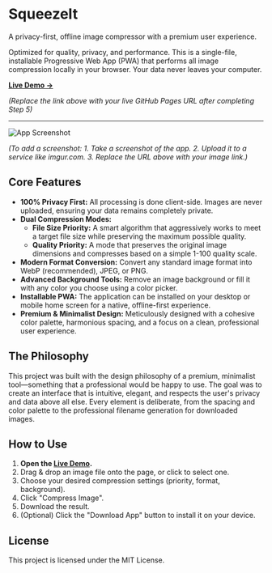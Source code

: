 # SqueezeIt
A privacy-first, offline image compressor with a premium user experience.

Optimized for quality, privacy, and performance. This is a single-file, installable Progressive Web App (PWA) that performs all image compression locally in your browser. Your data never leaves your computer.

**[Live Demo &rarr;](https://your-username.github.io/your-repository-name/)**

*(Replace the link above with your live GitHub Pages URL after completing Step 5)*

---

![App Screenshot](https://i.imgur.com/your-screenshot-url.png)

*(To add a screenshot: 1. Take a screenshot of the app. 2. Upload it to a service like imgur.com. 3. Replace the URL above with your image link.)*

## Core Features

*   **100% Privacy First:** All processing is done client-side. Images are never uploaded, ensuring your data remains completely private.
*   **Dual Compression Modes:**
    *   **File Size Priority:** A smart algorithm that aggressively works to meet a target file size while preserving the maximum possible quality.
    *   **Quality Priority:** A mode that preserves the original image dimensions and compresses based on a simple 1-100 quality scale.
*   **Modern Format Conversion:** Convert any standard image format into WebP (recommended), JPEG, or PNG.
*   **Advanced Background Tools:** Remove an image background or fill it with any color you choose using a color picker.
*   **Installable PWA:** The application can be installed on your desktop or mobile home screen for a native, offline-first experience.
*   **Premium & Minimalist Design:** Meticulously designed with a cohesive color palette, harmonious spacing, and a focus on a clean, professional user experience.

## The Philosophy

This project was built with the design philosophy of a premium, minimalist tool—something that a professional would be happy to use. The goal was to create an interface that is intuitive, elegant, and respects the user's privacy and data above all else. Every element is deliberate, from the spacing and color palette to the professional filename generation for downloaded images.

## How to Use

1.  **Open the [Live Demo](https://your-username.github.io/your-repository-name/).**
2.  Drag & drop an image file onto the page, or click to select one.
3.  Choose your desired compression settings (priority, format, background).
4.  Click "Compress Image".
5.  Download the result.
6.  (Optional) Click the "Download App" button to install it on your device.

## License

This project is licensed under the MIT License.
